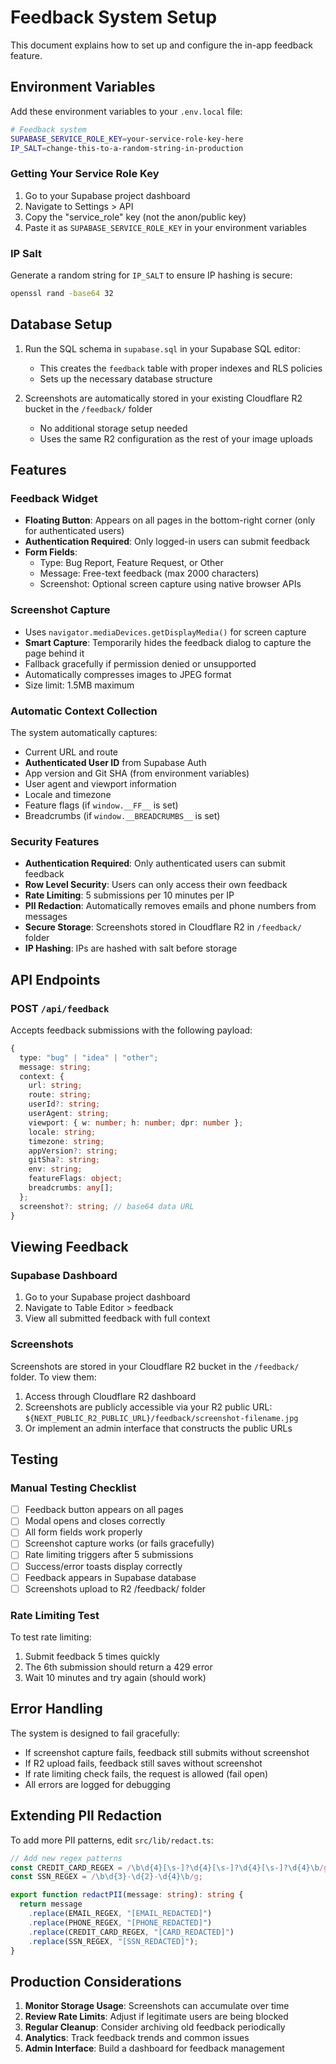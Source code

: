 # Feedback System Setup

This document explains how to set up and configure the in-app feedback feature.

## Environment Variables

Add these environment variables to your `.env.local` file:

```bash
# Feedback system
SUPABASE_SERVICE_ROLE_KEY=your-service-role-key-here
IP_SALT=change-this-to-a-random-string-in-production
```

### Getting Your Service Role Key

1. Go to your Supabase project dashboard
2. Navigate to Settings > API
3. Copy the "service_role" key (not the anon/public key)
4. Paste it as `SUPABASE_SERVICE_ROLE_KEY` in your environment variables

### IP Salt

Generate a random string for `IP_SALT` to ensure IP hashing is secure:

```bash
openssl rand -base64 32
```

## Database Setup

1. Run the SQL schema in `supabase.sql` in your Supabase SQL editor:
   - This creates the `feedback` table with proper indexes and RLS policies
   - Sets up the necessary database structure

2. Screenshots are automatically stored in your existing Cloudflare R2 bucket in the `/feedback/` folder
   - No additional storage setup needed
   - Uses the same R2 configuration as the rest of your image uploads

## Features

### Feedback Widget

- **Floating Button**: Appears on all pages in the bottom-right corner (only for authenticated users)
- **Authentication Required**: Only logged-in users can submit feedback
- **Form Fields**:
  - Type: Bug Report, Feature Request, or Other
  - Message: Free-text feedback (max 2000 characters)
  - Screenshot: Optional screen capture using native browser APIs

### Screenshot Capture

- Uses `navigator.mediaDevices.getDisplayMedia()` for screen capture
- **Smart Capture**: Temporarily hides the feedback dialog to capture the page behind it
- Fallback gracefully if permission denied or unsupported
- Automatically compresses images to JPEG format
- Size limit: 1.5MB maximum

### Automatic Context Collection

The system automatically captures:
- Current URL and route
- **Authenticated User ID** from Supabase Auth
- App version and Git SHA (from environment variables)
- User agent and viewport information
- Locale and timezone
- Feature flags (if `window.__FF__` is set)
- Breadcrumbs (if `window.__BREADCRUMBS__` is set)

### Security Features

- **Authentication Required**: Only authenticated users can submit feedback
- **Row Level Security**: Users can only access their own feedback
- **Rate Limiting**: 5 submissions per 10 minutes per IP
- **PII Redaction**: Automatically removes emails and phone numbers from messages
- **Secure Storage**: Screenshots stored in Cloudflare R2 in `/feedback/` folder
- **IP Hashing**: IPs are hashed with salt before storage

## API Endpoints

### POST `/api/feedback`

Accepts feedback submissions with the following payload:

```typescript
{
  type: "bug" | "idea" | "other";
  message: string;
  context: {
    url: string;
    route: string;
    userId?: string;
    userAgent: string;
    viewport: { w: number; h: number; dpr: number };
    locale: string;
    timezone: string;
    appVersion?: string;
    gitSha?: string;
    env: string;
    featureFlags: object;
    breadcrumbs: any[];
  };
  screenshot?: string; // base64 data URL
}
```

## Viewing Feedback

### Supabase Dashboard

1. Go to your Supabase project dashboard
2. Navigate to Table Editor > feedback
3. View all submitted feedback with full context

### Screenshots

Screenshots are stored in your Cloudflare R2 bucket in the `/feedback/` folder. To view them:

1. Access through Cloudflare R2 dashboard
2. Screenshots are publicly accessible via your R2 public URL: `${NEXT_PUBLIC_R2_PUBLIC_URL}/feedback/screenshot-filename.jpg`
3. Or implement an admin interface that constructs the public URLs

## Testing

### Manual Testing Checklist

- [ ] Feedback button appears on all pages
- [ ] Modal opens and closes correctly
- [ ] All form fields work properly
- [ ] Screenshot capture works (or fails gracefully)
- [ ] Rate limiting triggers after 5 submissions
- [ ] Success/error toasts display correctly
- [ ] Feedback appears in Supabase database
- [ ] Screenshots upload to R2 /feedback/ folder

### Rate Limiting Test

To test rate limiting:

1. Submit feedback 5 times quickly
2. The 6th submission should return a 429 error
3. Wait 10 minutes and try again (should work)

## Error Handling

The system is designed to fail gracefully:

- If screenshot capture fails, feedback still submits without screenshot
- If R2 upload fails, feedback still saves without screenshot
- If rate limiting check fails, the request is allowed (fail open)
- All errors are logged for debugging

## Extending PII Redaction

To add more PII patterns, edit `src/lib/redact.ts`:

```typescript
// Add new regex patterns
const CREDIT_CARD_REGEX = /\b\d{4}[\s-]?\d{4}[\s-]?\d{4}[\s-]?\d{4}\b/g;
const SSN_REGEX = /\b\d{3}-\d{2}-\d{4}\b/g;

export function redactPII(message: string): string {
  return message
    .replace(EMAIL_REGEX, "[EMAIL_REDACTED]")
    .replace(PHONE_REGEX, "[PHONE_REDACTED]")
    .replace(CREDIT_CARD_REGEX, "[CARD_REDACTED]")
    .replace(SSN_REGEX, "[SSN_REDACTED]");
}
```

## Production Considerations

1. **Monitor Storage Usage**: Screenshots can accumulate over time
2. **Review Rate Limits**: Adjust if legitimate users are being blocked
3. **Regular Cleanup**: Consider archiving old feedback periodically
4. **Analytics**: Track feedback trends and common issues
5. **Admin Interface**: Build a dashboard for feedback management